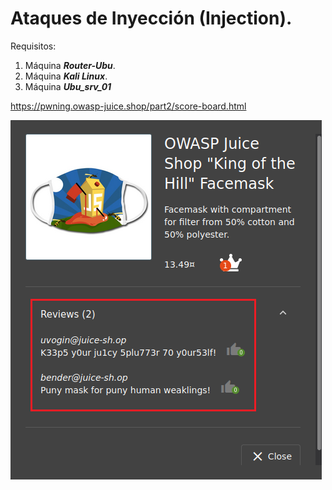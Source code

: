 # Ataques de Inyección (Injection).
      
      

Requisitos:
1. Máquina ***Router-Ubu***.
2. Máquina ***Kali Linux***.
3. Máquina ***Ubu_srv_01***


https://pwning.owasp-juice.shop/part2/score-board.html

![King of the Hill](../img/lab-25-B/202210032024.png)

